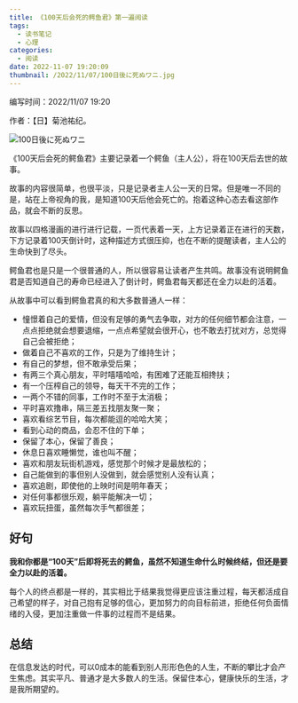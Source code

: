 ```yaml
---
title: 《100天后会死的鳄鱼君》第一遍阅读
tags:
  - 读书笔记
  - 心理
categories:
  - 阅读
date: 2022-11-07 19:20:09
thumbnail: /2022/11/07/100日後に死ぬワニ.jpg
---
```


编写时间：2022/11/07 19:20

作者：【日】菊池祐纪。

![100日後に死ぬワニ](./100日後に死ぬワニ.jpg)

《100天后会死的鳄鱼君》主要记录着一个鳄鱼（主人公），将在100天后去世的故事。

故事的内容很简单，也很平淡，只是记录者主人公一天的日常。但是唯一不同的是，站在上帝视角的我，是知道100天后他会死亡的。抱着这种心态去看这部作品，就会不断的反思。

故事以四格漫画的进行进行记载，一页代表着一天，上方记录着正在进行的天数，下方记录着100天倒计时，这种描述方式很压抑，也在不断的提醒读者，主人公的生命快到了尽头。

鳄鱼君也是只是一个很普通的人，所以很容易让读者产生共鸣。故事没有说明鳄鱼君是否知道自己的寿命已经进入了倒计时，鳄鱼君每天都还在全力以赴的活着。

从故事中可以看到鳄鱼君真的和大多数普通人一样：

- 憧憬着自己的爱情，但没有足够的勇气去争取，对方的任何细节都会注意，一点点拒绝就会想要退缩，一点点希望就会很开心，也不敢去打扰对方，总觉得自己会被拒绝；
- 做着自己不喜欢的工作，只是为了维持生计；
- 有自己的梦想，但不敢承受后果；
- 有两三个真心朋友，平时嘻嘻哈哈，有困难了还能互相搀扶；
- 有一个压榨自己的领导，每天干不完的工作；
- 一两个不错的同事，工作时不至于太消极；
- 平时喜欢撸串，隔三差五找朋友聚一聚；
- 喜欢看综艺节目，每次都能逗的哈哈大笑；
- 看到心动的商品，会忍不住的下单；
- 保留了本心，保留了善良；
- 休息日喜欢睡懒觉，谁也叫不醒；
- 喜欢和朋友玩街机游戏，感觉那个时候才是最放松的；
- 自己能做到的事但别人没做到，就会感觉别人没有认真；
- 喜欢追剧，即使他的上映时间是明年春天；
- 对任何事都很乐观，躺平能解决一切；
- 喜欢玩扭蛋，虽然每次手气都很差；

## 好句

**我和你都是“100天”后即将死去的鳄鱼，虽然不知道生命什么时候终结，但还是要全力以赴的活着。**

每个人的终点都是一样的，其实相比于结果我觉得更应该注重过程，每天都活成自己希望的样子，对自己抱有足够的信心，更加努力的向目标前进，拒绝任何负面情绪的入侵，更加注重做一件事的过程而不是结果。

## 总结

在信息发达的时代，可以0成本的能看到别人形形色色的人生，不断的攀比才会产生焦虑。其实平凡、普通才是大多数人的生活。保留住本心，健康快乐的生活，才是我所期望的。
